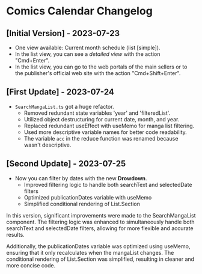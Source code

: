 # Comics Calendar Changelog

## [Initial Version] - 2023-07-23

- One view available: Current month schedule (list [simple]).
- In the list view, you can see a *detailed view* with the action "Cmd+Enter".
- In the list view, you can go to the web portals of the main sellers or to the publisher's official web site with the action "Cmd+Shift+Enter".

## [First Update] - 2023-07-24

- `SearchMangaList.ts` got a huge refactor.
  - Removed redundant state variables 'year' and 'filteredList'.
  - Utilized object destructuring for current date, month, and year.
  - Replaced redundant useEffect with useMemo for manga list filtering.
  - Used more descriptive variable names for better code readability.
  - The variable `acc` in the reduce function was renamed because wasn't descriptive.

## [Second Update] - 2023-07-25

- Now you can filter by dates with the new **Drowdown**.
  - Improved filtering logic to handle both searchText and selectedDate filters
  - Optimized publicationDates variable with useMemo
  - Simplified conditional rendering of List.Section

In this version, significant improvements were made to the SearchMangaList component. The filtering logic was enhanced to simultaneously handle both searchText and selectedDate filters, allowing for more flexible and accurate results.

Additionally, the publicationDates variable was optimized using useMemo, ensuring that it only recalculates when the mangaList changes. The conditional rendering of List.Section was simplified, resulting in cleaner and more concise code.